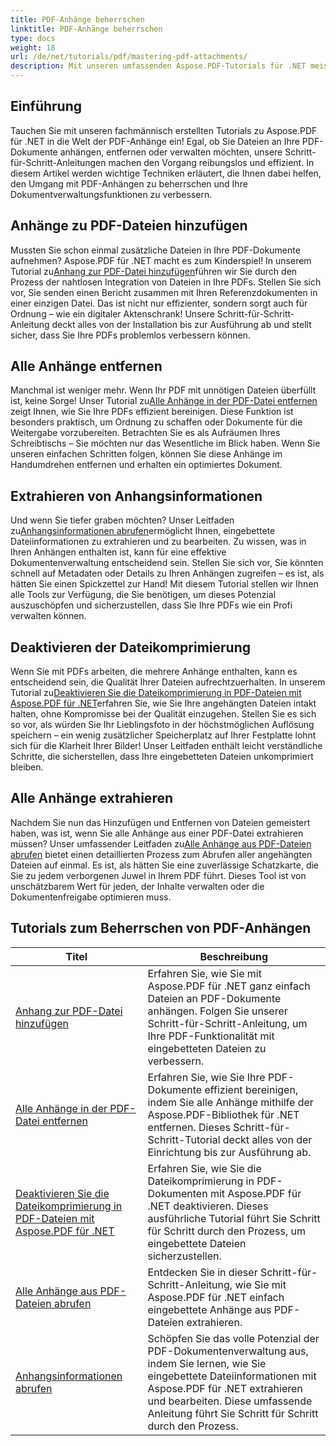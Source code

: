 ```yaml
---
title: PDF-Anhänge beherrschen
linktitle: PDF-Anhänge beherrschen
type: docs
weight: 18
url: /de/net/tutorials/pdf/mastering-pdf-attachments/
description: Mit unseren umfassenden Aspose.PDF-Tutorials für .NET meistern Sie PDF-Anhänge ganz einfach. Schritt-für-Schritt-Anleitung für effektives PDF-Dokumentenmanagement.
---
```

## Einführung

Tauchen Sie mit unseren fachmännisch erstellten Tutorials zu Aspose.PDF für .NET in die Welt der PDF-Anhänge ein! Egal, ob Sie Dateien an Ihre PDF-Dokumente anhängen, entfernen oder verwalten möchten, unsere Schritt-für-Schritt-Anleitungen machen den Vorgang reibungslos und effizient. In diesem Artikel werden wichtige Techniken erläutert, die Ihnen dabei helfen, den Umgang mit PDF-Anhängen zu beherrschen und Ihre Dokumentverwaltungsfunktionen zu verbessern.

## Anhänge zu PDF-Dateien hinzufügen
 Mussten Sie schon einmal zusätzliche Dateien in Ihre PDF-Dokumente aufnehmen? Aspose.PDF für .NET macht es zum Kinderspiel! In unserem Tutorial zu[Anhang zur PDF-Datei hinzufügen](./adding-attachment/)führen wir Sie durch den Prozess der nahtlosen Integration von Dateien in Ihre PDFs. Stellen Sie sich vor, Sie senden einen Bericht zusammen mit Ihren Referenzdokumenten in einer einzigen Datei. Das ist nicht nur effizienter, sondern sorgt auch für Ordnung – wie ein digitaler Aktenschrank! Unsere Schritt-für-Schritt-Anleitung deckt alles von der Installation bis zur Ausführung ab und stellt sicher, dass Sie Ihre PDFs problemlos verbessern können.

## Alle Anhänge entfernen
 Manchmal ist weniger mehr. Wenn Ihr PDF mit unnötigen Dateien überfüllt ist, keine Sorge! Unser Tutorial zu[Alle Anhänge in der PDF-Datei entfernen](./remove-all-attachments/) zeigt Ihnen, wie Sie Ihre PDFs effizient bereinigen. Diese Funktion ist besonders praktisch, um Ordnung zu schaffen oder Dokumente für die Weitergabe vorzubereiten. Betrachten Sie es als Aufräumen Ihres Schreibtischs – Sie möchten nur das Wesentliche im Blick haben. Wenn Sie unseren einfachen Schritten folgen, können Sie diese Anhänge im Handumdrehen entfernen und erhalten ein optimiertes Dokument.

## Extrahieren von Anhangsinformationen
 Und wenn Sie tiefer graben möchten? Unser Leitfaden zu[Anhangsinformationen abrufen](./get-attachment-information/)ermöglicht Ihnen, eingebettete Dateiinformationen zu extrahieren und zu bearbeiten. Zu wissen, was in Ihren Anhängen enthalten ist, kann für eine effektive Dokumentenverwaltung entscheidend sein. Stellen Sie sich vor, Sie könnten schnell auf Metadaten oder Details zu Ihren Anhängen zugreifen – es ist, als hätten Sie einen Spickzettel zur Hand! Mit diesem Tutorial stellen wir Ihnen alle Tools zur Verfügung, die Sie benötigen, um dieses Potenzial auszuschöpfen und sicherzustellen, dass Sie Ihre PDFs wie ein Profi verwalten können.

## Deaktivieren der Dateikomprimierung
 Wenn Sie mit PDFs arbeiten, die mehrere Anhänge enthalten, kann es entscheidend sein, die Qualität Ihrer Dateien aufrechtzuerhalten. In unserem Tutorial zu[Deaktivieren Sie die Dateikomprimierung in PDF-Dateien mit Aspose.PDF für .NET](./disable-file-compression-in-pdf-files/)erfahren Sie, wie Sie Ihre angehängten Dateien intakt halten, ohne Kompromisse bei der Qualität einzugehen. Stellen Sie es sich so vor, als würden Sie Ihr Lieblingsfoto in der höchstmöglichen Auflösung speichern – ein wenig zusätzlicher Speicherplatz auf Ihrer Festplatte lohnt sich für die Klarheit Ihrer Bilder! Unser Leitfaden enthält leicht verständliche Schritte, die sicherstellen, dass Ihre eingebetteten Dateien unkomprimiert bleiben.

## Alle Anhänge extrahieren
 Nachdem Sie nun das Hinzufügen und Entfernen von Dateien gemeistert haben, was ist, wenn Sie alle Anhänge aus einer PDF-Datei extrahieren müssen? Unser umfassender Leitfaden zu[Alle Anhänge aus PDF-Dateien abrufen](./get-all-the-attachments-from-pdf-files/) bietet einen detaillierten Prozess zum Abrufen aller angehängten Dateien auf einmal. Es ist, als hätten Sie eine zuverlässige Schatzkarte, die Sie zu jedem verborgenen Juwel in Ihrem PDF führt. Dieses Tool ist von unschätzbarem Wert für jeden, der Inhalte verwalten oder die Dokumentenfreigabe optimieren muss.


## Tutorials zum Beherrschen von PDF-Anhängen
| Titel | Beschreibung |
| --- | --- | 
| [Anhang zur PDF-Datei hinzufügen](./adding-attachment/) | Erfahren Sie, wie Sie mit Aspose.PDF für .NET ganz einfach Dateien an PDF-Dokumente anhängen. Folgen Sie unserer Schritt-für-Schritt-Anleitung, um Ihre PDF-Funktionalität mit eingebetteten Dateien zu verbessern. |  
| [Alle Anhänge in der PDF-Datei entfernen](./remove-all-attachments/) | Erfahren Sie, wie Sie Ihre PDF-Dokumente effizient bereinigen, indem Sie alle Anhänge mithilfe der Aspose.PDF-Bibliothek für .NET entfernen. Dieses Schritt-für-Schritt-Tutorial deckt alles von der Einrichtung bis zur Ausführung ab. |  
| [Deaktivieren Sie die Dateikomprimierung in PDF-Dateien mit Aspose.PDF für .NET](./disable-file-compression-in-pdf-files/) | Erfahren Sie, wie Sie die Dateikomprimierung in PDF-Dokumenten mit Aspose.PDF für .NET deaktivieren. Dieses ausführliche Tutorial führt Sie Schritt für Schritt durch den Prozess, um eingebettete Dateien sicherzustellen. |  
| [Alle Anhänge aus PDF-Dateien abrufen](./get-all-the-attachments-from-pdf-files/) | Entdecken Sie in dieser Schritt-für-Schritt-Anleitung, wie Sie mit Aspose.PDF für .NET einfach eingebettete Anhänge aus PDF-Dateien extrahieren. |  
| [Anhangsinformationen abrufen](./get-attachment-information/) | Schöpfen Sie das volle Potenzial der PDF-Dokumentenverwaltung aus, indem Sie lernen, wie Sie eingebettete Dateiinformationen mit Aspose.PDF für .NET extrahieren und bearbeiten. Diese umfassende Anleitung führt Sie Schritt für Schritt durch den Prozess. |  
